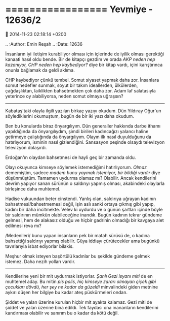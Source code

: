 =================
Yevmiye - 12636/2
=================

:date: 2014-11-23 02:18:14 +0200

.. :Author: Emin Reşah
.. :Date:   12636

İnsanların iyi iletişim kurabiliyor olması için içlerinde de iyilik
olması gerektiği kanaati hasıl oldu bende. Bir de kitapçı gezdim ve
orada *AKP neden hep kazanıyor, CHP neden hep kaybediyor?* diye bir
kitap vardı, içini karıştırınca onunla bağlamak da geldi aklıma.

CHP kaybediyor çünkü tembel. Somut siyaset yapmak daha zor. İnsanlara
somut hedefler sunmak, soyut bir takım ideallerden, ülkülerden,
çağdaşlıktan, laiklikten bahsetmekten çok daha zor. Adam laf salatasıyla
yeterince oy alabiliyorsa, neden somut olmaya uğraşsın?

--------------

Kabataş'taki olayla ilgili yazılan birkaç yazıyı okudum. Dün Yıldıray
Oğur'un söylediklerini okumuştum, bugün de bir iki yazı daha okudum.

Ben bu konularda biraz önyargılıyım. Dün generaller hakkında darbe
ithamı yapıldığında da önyargılıydım, şimdi birileri kadıncağızı yalancı
haline getirmeye çalıştığında da önyargılıyım. Olayın ilk nasıl
duyulduğunu da hatırlıyorum, isminin nasıl gizlendiğini. Sansasyon
peşinde olsaydı televizyon televizyon dolaşırdı.

Erdoğan'ın olaydan bahsetmesi de hayli geç bir zamanda oldu.

Olayı okuyunca kimseye söylemek istemediğimi hatırlıyorum. *Olmaz*
dememiştim, sadece *madem bunu yaymak istemiyor, bir bildiği vardır*
diye düşünmüştüm. Tamamen uydurma olamaz mı? Olabilir. Ancak kendilerini
devrim yapıyor sanan sürünün o saldırıyı yapmış olması, akabindeki
olaylarla birleşince daha muhtemel.

Hadise vukuundan beter cinstendi. Yanlış olan, saldırıya uğrayan kadının
bahsetmesi/bahsetmemesi değil, işin aslı sanki ortaya çıkmış gibi yapıp,
kadını bir daha incitmekte. Velev ki uydurdu ve o günün şartları içinde
böyle bir saldırının mümkün olabileceğine inandık. Bugün kadının tekrar
gündeme gelmesi, hem de alakasız olduğu ve hiçbir gadrinin olmadığı bir
kavgaya alet edilmesi reva mı?

/Medenileri/ bunu yapan insanların pek bir matah sürüsü de, o kadına
bahsettiği saldırıyı yapmış olabilir. Güya iddiayı çürütecekler ama
bugünkü tavırlarıyla isbat ediyorlar bilakis.

Meşhur olmak isteyen başörtülü kadınlar bu şekilde gündeme gelmek
istemez. Daha nezih yolları vardır.

--------------

Kendilerine yeni bir mit uydurmak istiyorlar. *Şanlı Gezi isyanı miti*
de en muhtemel aday. Bu mitin *pis polis, hiç kimseye zararı olmayan
çiçek gibi çocukları dövdü, her şey ne kadar da güzeldi* minvalindeki
giden metnine aykırı düşen her bilgiye bu kadar ateş püskürmeleri ondan.

Şiddet ve yalan üzerine kurulan hiçbir mit ayakta kalamaz. Gezi miti de
şiddet ve yalan üzerine bina edildi. Tek faydası ona inananların
kendilerini kandırması olabilir ve sanırım bu o kadar da kötü değil.
